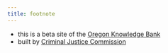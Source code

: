 ```yaml
---
title: footnote
---
```


* this is a beta site of the [Oregon Knowledge Bank](http://okb.oregon.gov)
* built by [Criminal Justice Commission](https://www.oregon.gov/cjc)